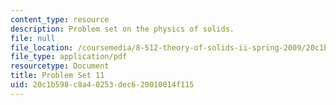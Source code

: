 ```yaml
---
content_type: resource
description: Problem set on the physics of solids.
file: null
file_location: /coursemedia/8-512-theory-of-solids-ii-spring-2009/20c1b598c8a40253dec620010014f115_MIT8_512s09_pset11.pdf
file_type: application/pdf
resourcetype: Document
title: Problem Set 11
uid: 20c1b598-c8a4-0253-dec6-20010014f115
---
```

